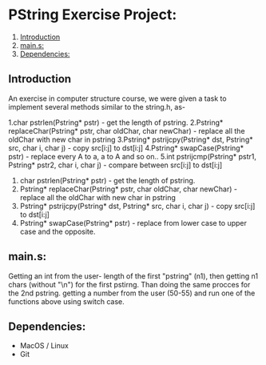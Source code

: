 # PString Exercise Project:  
1. [Introduction](#introduction)  
2. [main.s:](#main.s)  
3. [Dependencies:](#dependencies)  


## Introduction
An exercise in computer structure course, we were given a task to implement several methods similar to the string.h, as-

1.char pstrlen(Pstring* pstr) - get the length of pstring.
2.Pstring* replaceChar(Pstring* pstr, char oldChar, char newChar) - replace all the oldChar with new char in pstring
3.Pstring* pstrijcpy(Pstring* dst, Pstring* src, char i, char j) - copy src[i:j] to dst[i:j]
4.Pstring* swapCase(Pstring* pstr) - replace every A to a, a to A and so on..
5.int pstrijcmp(Pstring* pstr1, Pstring* pstr2, char i, char j) - compare between src[i:j] to dst[i:j]
1. char pstrlen(Pstring* pstr) - get the length of pstring.
2. Pstring* replaceChar(Pstring* pstr, char oldChar, char newChar) - replace all the oldChar with new char in pstring
3. Pstring* pstrijcpy(Pstring* dst, Pstring* src, char i, char j) - copy src[i:j] to dst[i:j]
4. Pstring* swapCase(Pstring* pstr) - replace from lower case to upper case and the opposite.

## main.s:
Getting an int from the user- length of the first "pstring" (n1),
then getting n1 chars (without "\n") for the first pstirng.
Than doing the same procces for the 2nd pstring.
getting a number from the user (50-55) and run one of the functions above using switch case.

## Dependencies:
* MacOS / Linux
* Git

